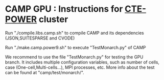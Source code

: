 CAMP GPU : Instructions for [CTE-POWER](https://www.bsc.es/user-support/power.php) cluster
======

Run "./compile.libs.camp.sh" to compile CAMP and its dependencies (JSON,SUITESPARSE and CVODE)

Run "./make.camp.power9.sh" to execute "TestMonarch.py" of CAMP

We recommend to use the file "TestMonarch.py" for testing the GPU branch. It includes multiple configuration variables, such as number of cells, case (One-cell,Multi-cells...), MPI processes, etc. More info about the test can be found at "camp/test/monarch/".
